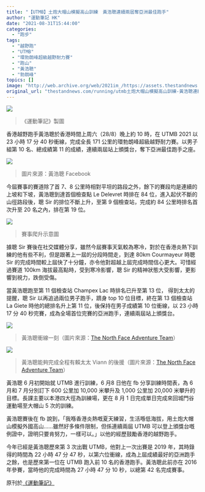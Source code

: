 ```yaml
---
title: "【UTMB】土炮大帽山模擬高山訓練　黃浩聰連續兩屆奪亞洲最佳跑手"
author: "運動筆記 HK"
date: "2021-08-31T15:44:00"
categories:
  - "跑步"
tags:
  - "越野跑"
  - "UTMB"
  - "環勃朗峰超級越野耐力賽"
  - "跑山"
  - "黃浩聰"
  - "勃朗峰"
topics: []
image: "http://web.archive.org/web/2021im_/https://assets.thestandnews.com/media/photos/1913acafc17c537fdad8491ebde9e4b1.png"
original_url: "thestandnews.com/running/utmb土炮大帽山模擬高山訓練-黃浩聰連續兩屆奪亞洲最佳跑手"
---
```

![](http://web.archive.org/web/2021im_/https://assets.thestandnews.com/media/photos/1913acafc17c537fdad8491ebde9e4b1.png)
> 《運動筆記》製圖

香港越野跑手黃浩聰於香港時間上周六（28/8）晚上約 10 時，在 UTMB 2021 以 23 小時 17 分 40 秒衝線，完成全長 171 公里的環勃朗峰超級越野耐力賽。以男子組第 10 名、總成績第 11 的成績，連續兩屆站上頒獎台，奪下亞洲最佳跑手之座。

![](http://web.archive.org/web/2021im_/https://cdntwrunning.biji.co/d6bea67e1b78916e174d721da0c2814042a0e188f5033bc65bf8d78622277c4e.jpeg)
> 圖片來源：黃浩聰 Facebook

今屆賽事的賽道除了首 7、8 公里時相對平坦的路段之外，餘下的賽段均是連續的上坡和下坡，黃浩聰到達首個檢查點 Le Delevret 時排在 84 位，進入起伏不斷的山徑路段後，聰 Sir 的排位不斷上升，至第 9 個檢查站，完成約 84 公里時排名首次升至 20 名之內，排在第 19 位。

![](http://web.archive.org/web/2021im_/https://cdntwrunning.biji.co/cde97c4b2ca655933cf6871853a8646a8f53295a73878494e9bc8dd6c3c7104f.png)
> 賽事爬升示意圖

據聰 Sir 賽後在社交媒體分享，雖然今屆賽事天氣較為寒冷，對於在香港炎熱下訓練的他有些不利，但是跟著上一屆的分段時間走，到達 80km Courmayeur 時聰 Sir 的完成時間較上屆快了十分鐘，亦令他對超越上屆完成時間信心更大。可惜經過賽道 100km 海拔最高點時，受到寒冷影響，聰 Sir 的精神狀態大受影響，更影響到視力，跌倒受傷。

當黃浩聰跑至第 11 個檢查站 Champex Lac 時排名已升至第 13 位， 得到太太的提醒，聰 Sir 以再追過兩位男子跑手，躋身 top 10 位目標，終在第 13 個檢查站 La Giete 時他的總排名升上第 11 位，後保持在男子成績第 10 位衝線，以 23 小時 17 分 40 秒完賽，成為全場首位完賽的亞洲跑手，連續兩屆站上頒獎台。

![](http://web.archive.org/web/2021im_/https://cdntwrunning.biji.co/5c3e0a914c760fc246b5af3cb48db40573278a4a86960eeb576a8fd4c9ec6997.jpeg)
> 黃浩聰衝線一刻（圖片來源：[The North Face Adventure Team](http://web.archive.org/web/20211229132701/https://www.facebook.com/TheNorthFaceAdventureTeam)）

![](http://web.archive.org/web/2021im_/https://cdntwrunning.biji.co/c767db3de5f816377e6dc957ba2956771ff8a7b5dc7a7d1f0ed65aaa29c04b1e.jpeg)
> 黃浩聰能夠完成全程有賴太太 Viann 的後援（圖片來源：[The North Face Adventure Team](http://web.archive.org/web/20211229132701/https://www.facebook.com/TheNorthFaceAdventureTeam)）

黃浩聰 6 月初開始就 UTMB 進行訓練，6 月8 日他在 fb 分享訓練時間表，為 6 月和 7 月分別訂下 600 公里加 10,000 米攀升及 1,000 公里加 20,000 米攀升的目標。長課主要以本港四大徑為訓練場，更在 8 月 1 日完成單日完成來回城門谷運動場至大帽山 5 次的訓練。

黃浩聰賽後在 fb 說到，「我喺香港炎熱嘅夏天練習，生活喺低海拔，用土炮大帽山模擬外國高山……雖然好多條件限制，但係連續兩屆 UTMB 可以登上頒獎台嘅例證中，證明只要肯努力，一樣可以。」以他的經歷鼓勵香港的越野跑手。

今年已經是黃浩聰歷來第 3 次出戰 UTMB，他對上一次出賽是 2019 年，其時錄得的時間為 22 小時 47 分 47 秒，以第六位衝線，成為上屆成績最好的亞洲跑手之餘，也是歷來第一位在 UTMB 跑入前 10 名的香港跑手。黃浩聰此前亦在 2016 年參賽，當時他的完成時間為 27 小時 47 分 10 秒，以總第 42 名完成賽事。

原刊於[《運動筆記》](http://web.archive.org/web/20211229132701/https://hk.running.biji.co/index.php?q=news&act=info&id=4927)